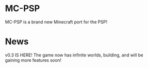 # MC-PSP

MC-PSP is a brand new Minecraft port for the PSP!

# News

v0.3 IS HERE! The game now has infinite worlds, building, and will be gaining more features soon!
